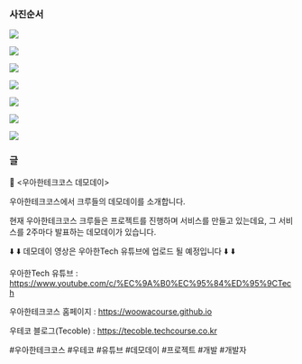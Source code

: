 ### 사진순서

![](./001.png)

![](./002.png)

![](./003.png)

![](./004.png)

![](./005.png)

![](./006.png)

![](./007.png)

### 글

📮  <우아한테크코스 데모데이>

우아한테크코스에서 크루들의 데모데이를 소개합니다.

현재 우아한테크코스 크루들은 프로젝트를 진행하며 서비스를 만들고 있는데요, 그 서비스를 2주마다 발표하는 데모데이가 있습니다.

⬇️ ⬇️ 데모데이 영상은 우아한Tech 유튜브에 업로드 될 예정입니다 ⬇️ ⬇️

우아한Tech 유튜브 : https://www.youtube.com/c/%EC%9A%B0%EC%95%84%ED%95%9CTech

우아한테크코스 홈페이지 : https://woowacourse.github.io

우테코 블로그(Tecoble) : https://tecoble.techcourse.co.kr

#우아한테크코스 #우테코 #유튜브 #데모데이 #프로젝트 #개발 #개발자
